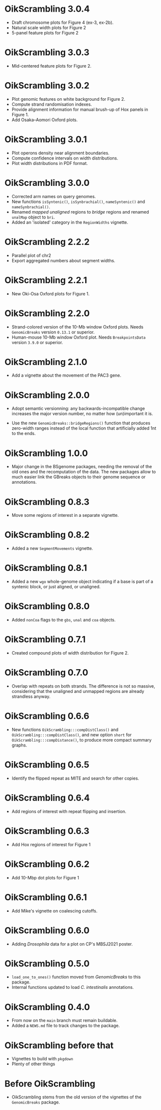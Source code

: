 # OikScrambling 3.0.4

* Draft chromosome plots for Figure 4 (ex-3, ex-2b).
* Natural scale width plots for Figure 2
* 5-panel feature plots for Figure 2

# OikScrambling 3.0.3

* Mid-centered feature plots for Figure 2.

# OikScrambling 3.0.2

* Plot genomic features on white background for Figure 2.
* Compute strand randomisation indexes.
* Provide alignment information for manual brush-up of Hox panels in Figure 1.
* Add Osaka–Aomori Oxford plots.

# OikScrambling 3.0.1

* Plot operons density near alignment boundaries.
* Compute confidence intervals on width distributions.
* Plot width distributions in PDF format.

# OikScrambling 3.0.0

* Corrected arm names on query genomes.
* New functions `isSyntenic()`, `isSynbrachial()`,
  `nameSyntenic()` and `nameSynbrachial()`.
* Renamed _mapped unaligned_ regions to _bridge_ regions and renamed `unalMap`
  object to `bri`.
* Added an 'isolated' category in the `RegionWidths` vignette.

# OikScrambling 2.2.2

* Parallel plot of chr2
* Export aggregated numbers about segment widths.

# OikScrambling 2.2.1

* New Oki-Osa Oxford plots for Figure 1.

# OikScrambling 2.2.0

* Strand-colored version of the 10-Mb window Oxford plots.  Needs
  `GenomicBreaks` version `0.13.1` or superior.
* Human-mouse 10-Mb window Oxford plot.  Needs `BreakpointsData`
  version `3.9.0` or superior.

# OikScrambling 2.1.0

* Add a vignette about the movement of the PAC3 gene.

# OikScrambling 2.0.0

* Adopt semantic versionning: any backwards-incompatible change increases
  the major version number, no matter how (un)important it is.

* Use the new `GenomicBreaks::bridgeRegions()` function that produces
  zero-width ranges instead of the local function that artificially
  added 1nt to the ends.

# OikScrambling 1.0.0

* Major change in the BSgenome packages, needing the removal of the old ones
  and the recomputation of the data.  The new packages allow to much easier
  link the GBreaks objects to their genome sequence or annotations.

# OikScrambling 0.8.3

* Move some regions of interest in a separate vignette.

# OikScrambling 0.8.2

* Added a new `SegmentMovements` vignette.

# OikScrambling 0.8.1

* Added a new `wgo` whole-genome object indicating if a base is part of a
  syntenic block, or just aligned, or unaligned.

# OikScrambling 0.8.0

* Added `nonCoa` flags to the `gbs`, `unal` and `coa` objects.

# OikScrambling 0.7.1

* Created compound plots of width distribution for Figure 2.

# OikScrambling 0.7.0

* Overlap with repeats on both strands.  The difference is not so massive,
  considering that the unaligned and unmapped regions are already strandless
  anyway.

# OikScrambling 0.6.6

* New functions `OikScrambling:::compDistClass()` and
  `OikScrambling:::compDistClass()`, and new option `short` for
  `OikScrambling:::compDistance()`, to produce more compact summary graphs.

# OikScrambling 0.6.5

* Identify the flipped repeat as MITE and search for other copies.

# OikScrambling 0.6.4

* Add regions of interest with repeat flipping and insertion.

# OikScrambling 0.6.3

* Add Hox regions of interest for Figure 1

# OikScrambling 0.6.2

* Add 10-Mbp dot plots for Figure 1

# OikScrambling 0.6.1

* Add Mike's vignette on coalescing cutoffs.

# OikScrambling 0.6.0

* Adding _Drosophila_ data for a plot on CP's MBSJ2021 poster.

# OikScrambling 0.5.0

* `load_one_to_ones()` function moved from _GenomicBreaks_ to this package.
* Internal functions updated to load _C. intestinalis_ annotations.

# OikScrambling 0.4.0

* From now on the `main` branch must remain buildable.
* Added a `NEWS.md` file to track changes to the package.

# OikScrambling before that

* Vignettes to build with `pkgdown`
* Plenty of other things

# Before OikScrambling

* OikScrambling stems from the old version of the vignettes
  of the `GenomicBreaks` package.
